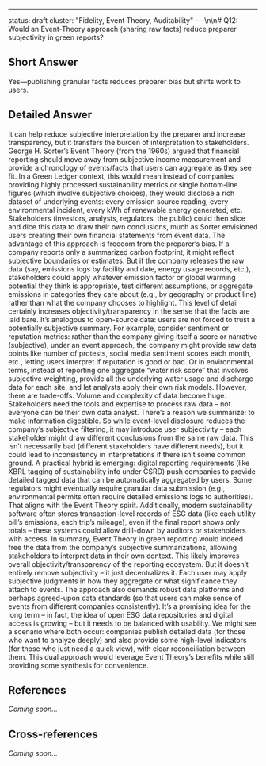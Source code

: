 ---
status: draft
cluster: "Fidelity, Event Theory, Auditability"
---\n\n# Q12: Would an Event-Theory approach (sharing raw facts) reduce preparer subjectivity in green reports?

## Short Answer

Yes—publishing granular facts reduces preparer bias but shifts work to users.

## Detailed Answer

It can help reduce subjective interpretation by the preparer and increase transparency, but it transfers the burden of interpretation to stakeholders. George H. Sorter’s Event Theory (from the 1960s) argued that financial reporting should move away from subjective income measurement and provide a chronology of events/facts that users can aggregate as they see fit. In a Green Ledger context, this would mean instead of companies providing highly processed sustainability metrics or single bottom-line figures (which involve subjective choices), they would disclose a rich dataset of underlying events: every emission source reading, every environmental incident, every kWh of renewable energy generated, etc. Stakeholders (investors, analysts, regulators, the public) could then slice and dice this data to draw their own conclusions, much as Sorter envisioned users creating their own financial statements from event data.
The advantage of this approach is freedom from the preparer’s bias. If a company reports only a summarized carbon footprint, it might reflect subjective boundaries or estimates. But if the company releases the raw data (say, emissions logs by facility and date, energy usage records, etc.), stakeholders could apply whatever emission factor or global warming potential they think is appropriate, test different assumptions, or aggregate emissions in categories they care about (e.g., by geography or product line) rather than what the company chooses to highlight. This level of detail certainly increases objectivity/transparency in the sense that the facts are laid bare. It’s analogous to open-source data: users are not forced to trust a potentially subjective summary.
For example, consider sentiment or reputation metrics: rather than the company giving itself a score or narrative (subjective), under an event approach, the company might provide raw data points like number of protests, social media sentiment scores each month, etc., letting users interpret if reputation is good or bad. Or in environmental terms, instead of reporting one aggregate “water risk score” that involves subjective weighting, provide all the underlying water usage and discharge data for each site, and let analysts apply their own risk models.
However, there are trade-offs. Volume and complexity of data become huge. Stakeholders need the tools and expertise to process raw data – not everyone can be their own data analyst. There’s a reason we summarize: to make information digestible. So while event-level disclosure reduces the company’s subjective filtering, it may introduce user subjectivity – each stakeholder might draw different conclusions from the same raw data. This isn’t necessarily bad (different stakeholders have different needs), but it could lead to inconsistency in interpretations if there isn’t some common ground.
A practical hybrid is emerging: digital reporting requirements (like XBRL tagging of sustainability info under CSRD) push companies to provide detailed tagged data that can be automatically aggregated by users. Some regulators might eventually require granular data submission (e.g., environmental permits often require detailed emissions logs to authorities). That aligns with the Event Theory spirit. Additionally, modern sustainability software often stores transaction-level records of ESG data (like each utility bill’s emissions, each trip’s mileage), even if the final report shows only totals – these systems could allow drill-down by auditors or stakeholders with access.
In summary, Event Theory in green reporting would indeed free the data from the company’s subjective summarizations, allowing stakeholders to interpret data in their own context. This likely improves overall objectivity/transparency of the reporting ecosystem. But it doesn’t entirely remove subjectivity – it just decentralizes it. Each user may apply subjective judgments in how they aggregate or what significance they attach to events. The approach also demands robust data platforms and perhaps agreed-upon data standards (so that users can make sense of events from different companies consistently). It’s a promising idea for the long term – in fact, the idea of open ESG data repositories and digital access is growing – but it needs to be balanced with usability. We might see a scenario where both occur: companies publish detailed data (for those who want to analyze deeply) and also provide some high-level indicators (for those who just need a quick view), with clear reconciliation between them. This dual approach would leverage Event Theory’s benefits while still providing some synthesis for convenience.

## References

*Coming soon...*

## Cross-references

*Coming soon...*